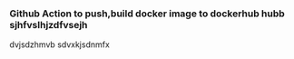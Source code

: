 ### Github Action to push,build docker image to dockerhub hubb sjhfvslhjzdfvsejh
dvjsdzhmvb 
 sdvxkjsdnmfx